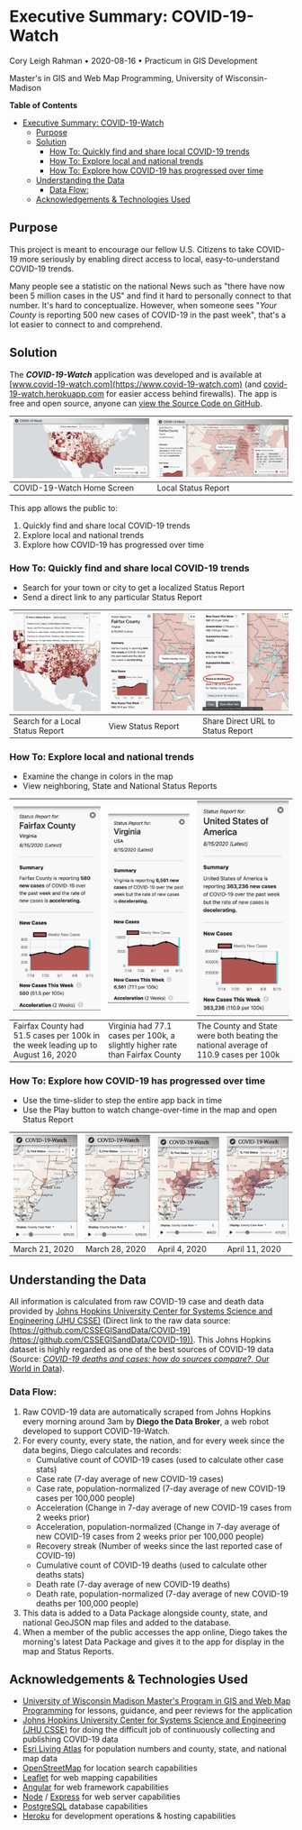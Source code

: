 
# Executive Summary: COVID-19-Watch

Cory Leigh Rahman • 2020-08-16 • Practicum in GIS Development

Master's in GIS and Web Map Programming, University of Wisconsin-Madison

**Table of Contents**

- [Executive Summary: COVID-19-Watch](#executive-summary-covid-19-watch)
  - [Purpose](#purpose)
  - [Solution](#solution)
    - [How To: Quickly find and share local COVID-19 trends](#how-to-quickly-find-and-share-local-covid-19-trends)
    - [How To: Explore local and national trends](#how-to-explore-local-and-national-trends)
    - [How To: Explore how COVID-19 has progressed over time](#how-to-explore-how-covid-19-has-progressed-over-time)
  - [Understanding the Data](#understanding-the-data)
    - [Data Flow:](#data-flow)
  - [Acknowledgements & Technologies Used](#acknowledgements--technologies-used)

## Purpose

This project is meant to encourage our fellow U.S. Citizens to take COVID-19 more seriously by enabling direct access to local, easy-to-understand COVID-19 trends.

Many people see a statistic on the national News such as "there have now been 5 million cases in the US" and find it hard to personally connect to that number. It's hard to conceptualize. However, when someone sees "*Your County* is reporting 500 new cases of COVID-19 in the past week", that's a lot easier to connect to and comprehend.

## Solution

The ***COVID-19-Watch*** application was developed and is available at [www.covid-19-watch.com](https://www.covid-19-watch.com) (and [covid-19-watch.herokuapp.com](http://covid-19-watch.herokuapp.com) for easier access behind firewalls). The app is free and open source, anyone can [view the Source Code on GitHub](https://github.com/CoryLR/COVID-19-Trend-Map).

| ![COVID-19-Watch Home Screen](img/app-wide-us-0.jpg) | ![Local COVID-19 Status Report](img/app-wide-county-3.jpg) |
| ---------------------------------------------------- | ---------------------------------------------------------- |
| COVID-19-Watch Home Screen                           | Local Status Report                                        |

This app allows the public to:

1. Quickly find and share local COVID-19 trends
2. Explore local and national trends
3. Explore how COVID-19 has progressed over time

### How To: Quickly find and share local COVID-19 trends

- Search for your town or city to get a localized Status Report
- Send a direct link to any particular Status Report

| ![Search for a Local Status Report](img/function1-find-and-share-1.jpg) | ![View Status Report](img/function1-find-and-share-2.jpg) | ![Share Direct URL to Status Report](img/function1-find-and-share-3.jpg) |
| ----------------------------------------------------------------------- | ---------------------------------------------------------- | ------------------------------------------------------------------------ |
| Search for a Local Status Report                                        | View Status Report                                        | Share Direct URL to Status Report                                        |

### How To: Explore local and national trends

- Examine the change in colors in the map
- View neighboring, State and National Status Reports

| ![Fairfax County Status Report](img/function2-scale-1.jpg)                       | ![Virginia Status Report](img/function2-scale-2.jpg)                         | ![US Status Report](img/function2-scale-3.jpg)                                      |
| -------------------------------------------------------------------------------- | ---------------------------------------------------------------------------- | ----------------------------------------------------------------------------------- |
| Fairfax County had 51.5 cases per 100k in the week leading up to August 16, 2020 | Virginia had 77.1 cases per 100k, a slightly higher rate than Fairfax County | The County and State were both beating the national average of 110.9 cases per 100k |

### How To: Explore how COVID-19 has progressed over time

- Use the time-slider to step the entire app back in time
- Use the Play button to watch change-over-time in the map and open Status Report

| ![March 21, 2020](img/function3-change-over-time-1.jpg) | ![March 28, 2020](img/function3-change-over-time-2.jpg) | ![April 4, 2020](img/function3-change-over-time-3.jpg) | ![April 11, 2020](img/function3-change-over-time-4.jpg) |
| ------------------------------------------------------- | ------------------------------------------------------- | ------------------------------------------------------ | ------------------------------------------------------- |
| March 21, 2020                                          | March 28, 2020                                          | April 4, 2020                                          | April 11, 2020                                          |

## Understanding the Data

All information is calculated from raw COVID-19 case and death data provided by [Johns Hopkins University Center for Systems Science and Engineering (JHU CSSE)](https://systems.jhu.edu/) (Direct link to the raw data source: [https://github.com/CSSEGISandData/COVID-19](https://github.com/CSSEGISandData/COVID-19)). This Johns Hopkins dataset is highly regarded as one of the best sources of COVID-19 data (Source: [*COVID-19 deaths and cases: how do sources compare?*, Our World in Data](https://ourworldindata.org/covid-sources-comparison)).

### Data Flow:

1. Raw COVID-19 data are automatically scraped from Johns Hopkins every morning around 3am by **Diego the Data Broker**, a web robot developed to support COVID-19-Watch.
2. For every county, every state, the nation, and for every week since the data begins, Diego calculates and records:
   - Cumulative count of COVID-19 cases (used to calculate other case stats)
   - Case rate (7-day average of new COVID-19 cases)
   - Case rate, population-normalized (7-day average of new COVID-19 cases per 100,000 people)
   - Acceleration (Change in 7-day average of new COVID-19 cases from 2 weeks prior)
   - Acceleration, population-normalized (Change in 7-day average of new COVID-19 cases from 2 weeks prior per 100,000 people)
   - Recovery streak (Number of weeks since the last reported case of COVID-19)
   - Cumulative count of COVID-19 deaths (used to calculate other deaths stats)
   - Death rate (7-day average of new COVID-19 deaths)
   - Death rate, population-normalized (7-day average of new COVID-19 deaths per 100,000 people)
   <!-- - Death acceleration (Change in 7-day average of new COVID-19 deaths from 2 weeks prior) -->
   <!-- - Death acceleration, normalized (Change in 7-day average of new COVID-19 deaths from 2 weeks prior per 100,000 people) -->
3. This data is added to a Data Package alongside county, state, and national GeoJSON map files and added to the database.
4. When a member of the public accesses the app online, Diego takes the morning's latest Data Package and gives it to the app for display in the map and Status Reports.

## Acknowledgements & Technologies Used

- [University of Wisconsin Madison Master's Program in GIS and Web Map Programming](https://geography.wisc.edu/gis/onlinemasters/) for lessons, guidance, and peer reviews for the application
- [Johns Hopkins University Center for Systems Science and Engineering (JHU CSSE)](https://systems.jhu.edu/) for doing the difficult job of continuously collecting and publishing COVID-19 data
- [Esri Living Atlas](https://livingatlas.arcgis.com/en/) for population numbers and county, state, and national map data
- [OpenStreetMap](https://www.openstreetmap.org/) for location search capabilities
- [Leaflet](https://leafletjs.com) for web mapping capabilities
- [Angular](https://angular.io) for web framework capabilities
- [Node](https://nodejs.org/) / [Express](https://expressjs.com) for web server capabilities
- [PostgreSQL](https://www.postgresql.org) database capabilities
- [Heroku](https://www.heroku.com) for development operations & hosting capabilities
